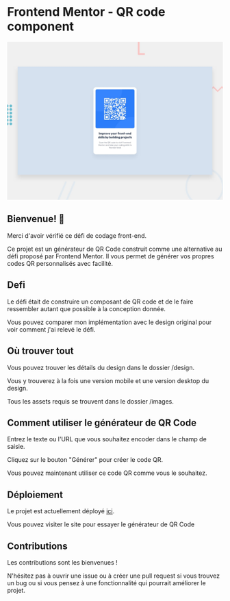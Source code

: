 # Frontend Mentor - QR code component

![Design preview for the QR code component coding challenge](./design/desktop-preview.jpg)

## Bienvenue! 👋

Merci d'avoir vérifié ce défi de codage front-end.

Ce projet est un générateur de QR Code construit comme une alternative au défi proposé par Frontend Mentor. Il vous permet de générer vos propres codes QR personnalisés avec facilité.

## Defi

Le défi était de construire un composant de QR code et de le faire ressembler autant que possible à la conception donnée.

Vous pouvez comparer mon implémentation avec le design original pour voir comment j'ai relevé le défi.

## Où trouver tout

Vous pouvez trouver les détails du design dans le dossier /design.

Vous y trouverez à la fois une version mobile et une version desktop du design.

Tous les assets requis se trouvent dans le dossier /images.

## Comment utiliser le générateur de QR Code

Entrez le texte ou l'URL que vous souhaitez encoder dans le champ de saisie.

Cliquez sur le bouton "Générer" pour créer le code QR.

Vous pouvez maintenant utiliser ce code QR comme vous le souhaitez.

## Déploiement

Le projet est actuellement déployé [ici](https://qrcode-generator-livid.vercel.app/).

Vous pouvez visiter le site pour essayer le générateur de QR Code

## Contributions

Les contributions sont les bienvenues ! 

N'hésitez pas à ouvrir une issue ou à créer une pull request si vous trouvez un bug ou si vous pensez à une fonctionnalité qui pourrait améliorer le projet.
